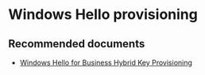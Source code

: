 <properties
    pageTitle="Windows Hello provisioning"
    description="Windows Hello provisioning"
    service="microsoft.aad"
    resource="Microsoft_AAD_IAM"
    authors="curtand"
    displayOrder="1770"
    supportTopicIds="32615436"
    selfHelpType="generic"
    resourceTags=""
    productPesIds="16579"
    cloudEnvironments="public"
 	articleId="a0c52ff8-be0c-4030-8728-addae3291b3b"
	ownershipId="AzureIdentity_SignIn"
/>

# Windows Hello provisioning

## **Recommended documents**

* [Windows Hello for Business Hybrid Key Provisioning](https://docs.microsoft.com/windows/security/identity-protection/hello-for-business/hello-hybrid-key-whfb-provision)
